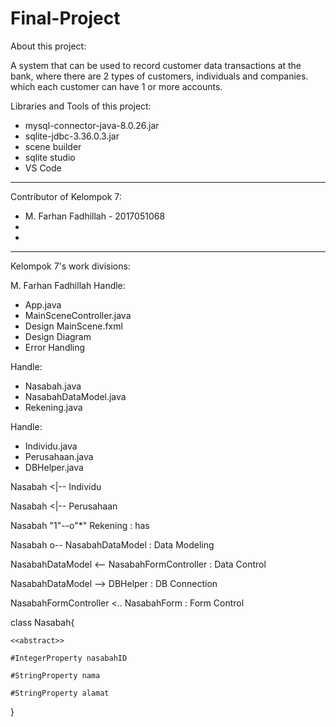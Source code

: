 # Final-Project

About this project:

A system that can be used to record customer data transactions at the bank, where there are 2 types of customers, individuals and companies. which each customer can have 1 or more accounts.


Libraries and Tools of this project:

- mysql-connector-java-8.0.26.jar
- sqlite-jdbc-3.36.0.3.jar
- scene builder
- sqlite studio
- VS Code
-------------------------------------------

Contributor of Kelompok 7:

- M. Farhan Fadhillah - 2017051068
- 
- 

-------------------------------------------

Kelompok 7's work divisions:

M. Farhan Fadhillah Handle:
- App.java
- MainSceneController.java
- Design MainScene.fxml
- Design Diagram
- Error Handling

 Handle:
- Nasabah.java
- NasabahDataModel.java
- Rekening.java

 Handle:
- Individu.java
- Perusahaan.java
- DBHelper.java



Nasabah <|-- Individu

  Nasabah <|-- Perusahaan
  
  Nasabah "1"--o"*" Rekening : has
  
  Nasabah o-- NasabahDataModel : Data Modeling
  
  NasabahDataModel <-- NasabahFormController : Data Control
  
  NasabahDataModel --> DBHelper : DB Connection
  
  NasabahFormController <.. NasabahForm : Form Control
  
  class Nasabah{
  
    <<abstract>>
    
    #IntegerProperty nasabahID
    
    #StringProperty nama
    
    #StringProperty alamat
    
  }
